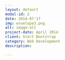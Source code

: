 ```yaml
---
layout: default
modal-id: 2
date: 2014-07-17
img: envelope3.png
alt: image-alt
project-date: April 2014
client: Start Bootstrap
category: Web Development
description:

---
```

